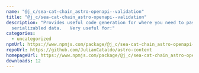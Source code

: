 ```yaml
---
name: "@j_c/sea-cat-chain_astro-openapi--validation"
title: "@j_c/sea-cat-chain_astro-openapi--validation"
description: "Provides useful code generation for where you need to pass
  serializabled data.   Very useful for:"
categories:
  - uncategorized
npmUrl: https://www.npmjs.com/package/@j_c/sea-cat-chain_astro-openapi--validation
repoUrl: https://github.com/JulianCataldo/astro-content
homepageUrl: https://www.npmjs.com/package/@j_c/sea-cat-chain_astro-openapi--validation
downloads: 12
---
```

